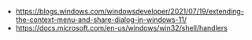 - <https://blogs.windows.com/windowsdeveloper/2021/07/19/extending-the-context-menu-and-share-dialog-in-windows-11/>
- <https://docs.microsoft.com/en-us/windows/win32/shell/handlers>
